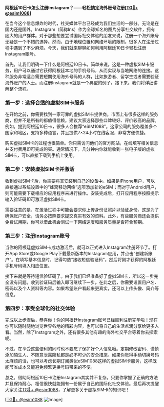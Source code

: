 **阿根廷10日卡怎么注册Instagram？——轻松搞定海外账号注册[[TG💪+ @esim1088](https://t.me/s/esim1088)]**

在当今这个信息爆炸的时代，社交媒体平台已经成为我们生活的一部分。无论是在国内还是国外，Instagram（简称Ins）作为全球知名的图片分享社交软件，拥有庞大的用户群体。对于那些想要尝试国际社交体验的朋友来说，注册一个海外账号无疑是一个不错的选择。然而，由于地理位置和网络环境的限制，很多人在注册过程中遇到了不少麻烦。今天，我们就来聊聊如何利用阿根廷10日卡轻松注册Instagram账号。

首先，让我们明确一下什么是阿根廷10日卡。简单来说，这是一种虚拟SIM卡服务，用户可以通过它获得阿根廷本地的手机号码，从而实现与当地网络的连接。这种服务非常适合需要短期使用海外号码的人群，比如旅游者、留学生或者需要验证海外账户的人士。而注册Instagram就是一个典型的例子。接下来，我们将详细讲解整个流程。

### 第一步：选择合适的虚拟SIM卡服务

在开始之前，你需要找到一家可靠的虚拟SIM卡提供商。市面上有很多这样的服务商，但并不是所有的都值得信赖。建议大家选择那些口碑较好、评价较高的品牌。例如，提到阿根廷10日卡，很多人会推荐“eSIM1088”。这家公司的服务覆盖多个国家和地区，支持多种语言，并且提供7×24小时在线客服，非常方便快捷。

购买虚拟SIM卡的过程也很简单。你只需访问他们的官方网站，在线填写相关信息并支付费用即可完成购买。通常情况下，几分钟内你就能收到一张电子版的虚拟SIM卡，可以直接下载到手机上使用。

### 第二步：安装虚拟SIM卡并激活

收到虚拟SIM卡后，你需要将其安装到自己的设备中。如果是iPhone用户，可以直接通过系统设置中的“蜂窝移动网络”选项添加新的eSIM；而对于Android用户，则可能需要下载相应的应用程序来进行操作。安装完成后，打开应用程序按照提示输入验证码即可激活虚拟SIM卡。

需要注意的是，在激活过程中可能会要求你上传身份证照片以验证身份。这是为了确保账户安全，请务必按照要求提交真实有效的资料。此外，有些服务商还会提供免费试用期，你可以借此机会测试一下网络速度和服务质量是否符合预期。

### 第三步：注册Instagram账号

当你的阿根廷虚拟SIM卡成功激活后，就可以正式进入Instagram注册环节了。打开App Store或Google Play下载最新版本的Instagram应用，并点击“创建新账户”。在填写基本信息时，记得勾选“接收短信验证码”，然后将刚才获得的阿根廷手机号码填入相应位置。

接下来就是等待短信验证码了。由于我们已经准备好了虚拟SIM卡，所以这一步完全没有问题。收到验证码后输入即可继续下一步。在此之后，你需要设置用户名、密码以及个人资料等内容。如果希望账户看起来更真实，还可以上传头像、简介等信息。

### 第四步：享受全球化的社交体验

完成以上步骤后，恭喜你！你的阿根廷Instagram账号已经顺利注册完毕啦！现在你可以随时随地浏览世界各地的精彩内容，也可以将自己的生活点滴分享给更多人看。当然，除了Instagram之外，还有很多其他有趣的海外社交平台等着你去探索呢。

不过，在享受这些便利的同时也不要忘了保护好个人信息哦。定期修改密码、谨慎添加陌生人、不随意泄露隐私都是必不可少的安全措施。如果你觉得手动切换号码太麻烦的话，也可以考虑长期订阅类似eSIM1088这样的虚拟SIM卡服务，这样既能节省成本又能避免频繁更换号码带来的不便。

总之，借助阿根廷10日卡注册Instagram其实并不复杂。只要你掌握了正确的方法并且保持耐心，相信很快就能拥有一份属于自己的国际化社交体验。最后再次提醒大家关注[TG💪+ @esim1088](https://t.me/s/esim1088)，了解更多关于虚拟SIM卡的知识吧！

[[TG💪+ @esim1088](https://t.me/s/esim1088) ![Image](https://i.postimg.cc/4NQfJmqS/Snipaste-2025-05-13-00-14-12.png)]